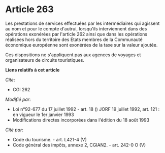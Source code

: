 # Article 263

Les prestations de services effectuées par les intermédiaires qui agissent au nom et pour le compte d'autrui, lorsqu'ils
interviennent dans des opérations exonérées par l'article 262 ainsi que dans les opérations réalisées hors du territoire des
Etats membres de la Communauté économique européenne sont exonérées de la taxe sur la valeur ajoutée.

Ces dispositions ne s'appliquent pas aux agences de voyages et organisateurs de circuits touristiques.

**Liens relatifs à cet article**

_Cite_:

  - CGI 262

_Modifié par_:

  - Loi n°92-677 du 17 juillet 1992 - art. 18 () JORF 19 juillet 1992, art. 121 : en vigueur le 1er janvier 1993
  - Modifications directes incorporées dans l'édition du 18 août 1993

_Cité par_:

  - Code du tourisme. - art. L421-4 (V)
  - Code général des impôts, annexe 2, CGIAN2. - art. 242-0 O (V)
